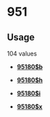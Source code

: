 # 951

## Usage

104 values

-   **[95180$b](../../tags/951/95180b-1.md)**  

-   **[95180$h](../../tags/951/95180h-2.md)**  

-   **[95180$i](../../tags/951/95180i-3.md)**  

-   **[95180$x](../../tags/951/95180x-4.md)**  


